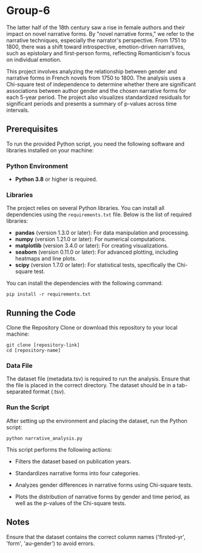 # Group-6

The latter half of the 18th century saw a rise in female authors and their impact on novel narrative forms. By "novel narrative forms," we refer to the narrative techniques, especially the narrator's perspective. From 1751 to 1800, there was a shift toward introspective, emotion-driven narratives, such as epistolary and first-person forms, reflecting Romanticism's focus on individual emotion.

This project involves analyzing the relationship between gender and narrative forms in French novels from 1750 to 1800. The analysis uses a Chi-square test of independence to determine whether there are significant associations between author gender and the chosen narrative forms for each 5-year period. The project also visualizes standardized residuals for significant periods and presents a summary of p-values across time intervals.

## Prerequisites

To run the provided Python script, you need the following software and libraries installed on your machine:

### Python Environment
- **Python 3.8** or higher is required.

### Libraries
The project relies on several Python libraries. You can install all dependencies using the `requirements.txt` file. Below is the list of required libraries:

- **pandas** (version 1.3.0 or later): For data manipulation and processing.
- **numpy** (version 1.21.0 or later): For numerical computations.
- **matplotlib** (version 3.4.0 or later): For creating visualizations.
- **seaborn** (version 0.11.0 or later): For advanced plotting, including heatmaps and line plots.
- **scipy** (version 1.7.0 or later): For statistical tests, specifically the Chi-square test.


You can install the dependencies with the following command:
```
pip install -r requirements.txt
```

## Running the Code

Clone the Repository
Clone or download this repository to your local machine:
```
git clone [repository-link]
cd [repository-name]
```
### Data File

The dataset file (metadata.tsv) is required to run the analysis. Ensure that the file is placed in the correct directory. The dataset should be in a tab-separated format (.tsv).

### Run the Script
After setting up the environment and placing the dataset, run the Python script:

```
python narrative_analysis.py
```

This script performs the following actions:

- Filters the dataset based on publication years.

- Standardizes narrative forms into four categories.

- Analyzes gender differences in narrative forms using Chi-square tests.

- Plots the distribution of narrative forms by gender and time period, as well as the p-values of the Chi-square tests.


## Notes

Ensure that the dataset contains the correct column names ('firsted-yr', 'form', 'au-gender') to avoid errors.
